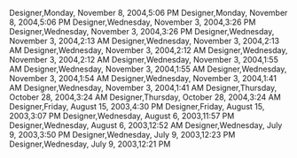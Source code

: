 ﻿Designer,Monday, November 8, 2004,5:06 PMDesigner,Monday, November 8, 2004,5:06 PMDesigner,Wednesday, November 3, 2004,3:26 PMDesigner,Wednesday, November 3, 2004,3:26 PMDesigner,Wednesday, November 3, 2004,2:13 AMDesigner,Wednesday, November 3, 2004,2:13 AMDesigner,Wednesday, November 3, 2004,2:12 AMDesigner,Wednesday, November 3, 2004,2:12 AMDesigner,Wednesday, November 3, 2004,1:55 AMDesigner,Wednesday, November 3, 2004,1:55 AMDesigner,Wednesday, November 3, 2004,1:54 AMDesigner,Wednesday, November 3, 2004,1:41 AMDesigner,Wednesday, November 3, 2004,1:41 AMDesigner,Thursday, October 28, 2004,3:24 AMDesigner,Thursday, October 28, 2004,3:24 AMDesigner,Friday, August 15, 2003,4:30 PMDesigner,Friday, August 15, 2003,3:07 PMDesigner,Wednesday, August 6, 2003,11:57 PMDesigner,Wednesday, August 6, 2003,12:52 AMDesigner,Wednesday, July 9, 2003,3:50 PMDesigner,Wednesday, July 9, 2003,12:23 PMDesigner,Wednesday, July 9, 2003,12:21 PM